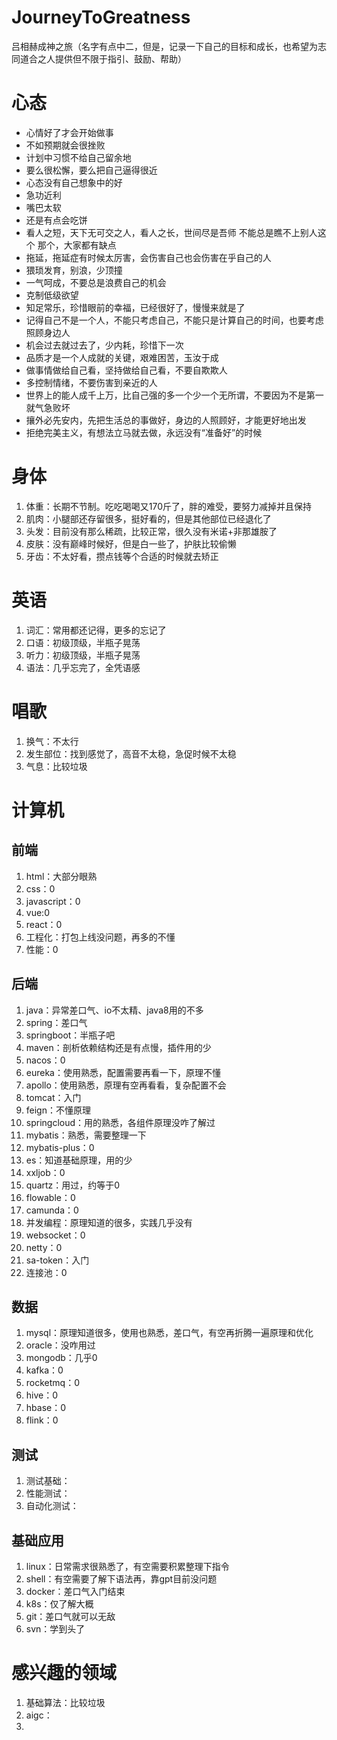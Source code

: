 # JourneyToGreatness
吕相赫成神之旅（名字有点中二，但是，记录一下自己的目标和成长，也希望为志同道合之人提供但不限于指引、鼓励、帮助）

# 心态
 - 心情好了才会开始做事
 - 不如预期就会很挫败
 - 计划中习惯不给自己留余地
 - 要么很松懈，要么把自己逼得很近
 - 心态没有自己想象中的好
 - 急功近利
 - 嘴巴太软
 - 还是有点会吃饼
 - 看人之短，天下无可交之人，看人之长，世间尽是吾师   不能总是瞧不上别人这个 那个，大家都有缺点
 - 拖延，拖延症有时候太厉害，会伤害自己也会伤害在乎自己的人
 - 猥琐发育，别浪，少顶撞
 - 一气呵成，不要总是浪费自己的机会
 - 克制低级欲望
 - 知足常乐，珍惜眼前的幸福，已经很好了，慢慢来就是了
 - 记得自己不是一个人，不能只考虑自己，不能只是计算自己的时间，也要考虑照顾身边人
 - 机会过去就过去了，少内耗，珍惜下一次
 - 品质才是一个人成就的关键，艰难困苦，玉汝于成
 - 做事情做给自己看，坚持做给自己看，不要自欺欺人
 - 多控制情绪，不要伤害到亲近的人
 - 世界上的能人成千上万，比自己强的多一个少一个无所谓，不要因为不是第一就气急败坏
 - 攘外必先安内，先把生活总的事做好，身边的人照顾好，才能更好地出发
 - 拒绝完美主义，有想法立马就去做，永远没有“准备好”的时候

# 身体
1. 体重：长期不节制。吃吃喝喝又170斤了，胖的难受，要努力减掉并且保持
2. 肌肉：小腿部还存留很多，挺好看的，但是其他部位已经退化了
3. 头发：目前没有那么稀疏，比较正常，很久没有米诺+非那雄胺了
4. 皮肤：没有巅峰时候好，但是白一些了，护肤比较偷懒
5. 牙齿：不太好看，攒点钱等个合适的时候就去矫正

# 英语
1. 词汇：常用都还记得，更多的忘记了
2. 口语：初级顶级，半瓶子晃荡
3. 听力：初级顶级，半瓶子晃荡
4. 语法：几乎忘完了，全凭语感

# 唱歌
1. 换气：不太行
2. 发生部位：找到感觉了，高音不太稳，急促时候不太稳
3. 气息：比较垃圾

# 计算机
## 前端
1. html：大部分眼熟
2. css：0
3. javascript：0
4. vue:0
5. react：0
6. 工程化：打包上线没问题，再多的不懂
7. 性能：0

## 后端
1. java：异常差口气、io不太精、java8用的不多
2. spring：差口气
3. springboot：半瓶子吧
4. maven：剖析依赖结构还是有点慢，插件用的少
5. nacos：0
6. eureka：使用熟悉，配置需要再看一下，原理不懂
7. apollo：使用熟悉，原理有空再看看，复杂配置不会
8. tomcat：入门
9. feign：不懂原理
10. springcloud：用的熟悉，各组件原理没咋了解过
11. mybatis：熟悉，需要整理一下
12. mybatis-plus：0
13. es：知道基础原理，用的少
14. xxljob：0
15. quartz：用过，约等于0
16. flowable：0
17. camunda：0
18. 并发编程：原理知道的很多，实践几乎没有
19. websocket：0
20. netty：0
21. sa-token：入门
22. 连接池：0

## 数据
1. mysql：原理知道很多，使用也熟悉，差口气，有空再折腾一遍原理和优化
2. oracle：没咋用过
3. mongodb：几乎0
4. kafka：0
5. rocketmq：0
6. hive：0
7. hbase：0
8. flink：0

## 测试
1. 测试基础：
2. 性能测试：
3. 自动化测试：

## 基础应用
1. linux：日常需求很熟悉了，有空需要积累整理下指令
2. shell：有空需要了解下语法再，靠gpt目前没问题
3. docker：差口气入门结束
4. k8s：仅了解大概
5. git：差口气就可以无敌
6. svn：学到头了

# 感兴趣的领域
1. 基础算法：比较垃圾
2. aigc：
3. 






